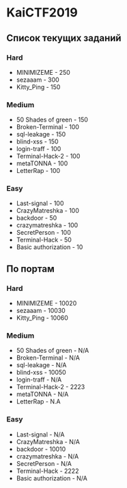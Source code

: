 # KaiCTF2019

## Список текущих заданий

### Hard
- MINIMIZEME - 250
- sezaaam - 300
- Kitty_Ping - 150


### Medium
- 50 Shades of green - 150
- Broken-Terminal - 100
- sql-leakage - 150
- blind-xss - 150
- login-traff - 100
- Terminal-Hack-2 - 100
- metaTONNA - 100
- LetterRap - 100



### Easy
- Last-signal - 100
- CrazyMatreshka - 100
- backdoor - 50
- crazymatreshka - 100
- SecretPerson - 100
- Terminal-Hack - 50
- Basic authorization - 10


## По портам


### Hard
- MINIMIZEME - 10020
- sezaaam - 10030
- Kitty_Ping - 10060


### Medium
- 50 Shades of green - N/A
- Broken-Terminal - N/A
- sql-leakage -  N/A
- blind-xss - 10050
- login-traff - N/A
- Terminal-Hack-2 - 2223
- metaTONNA - N/A
- LetterRap - N.A



### Easy
- Last-signal - N/A
- CrazyMatreshka - N/A
- backdoor - 10010
- crazymatreshka - N/A
- SecretPerson - N/A
- Terminal-Hack - 2222
- Basic authorization - N/A
